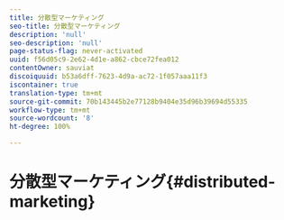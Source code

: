 ```yaml
---
title: 分散型マーケティング
seo-title: 分散型マーケティング
description: 'null'
seo-description: 'null'
page-status-flag: never-activated
uuid: f56d05c9-2e62-4d1e-a862-cbce72fea012
contentOwner: sauviat
discoiquuid: b53a6dff-7623-4d9a-ac72-1f057aaa11f3
iscontainer: true
translation-type: tm+mt
source-git-commit: 70b143445b2e77128b9404e35d96b39694d55335
workflow-type: tm+mt
source-wordcount: '8'
ht-degree: 100%

---
```



# 分散型マーケティング{#distributed-marketing}

